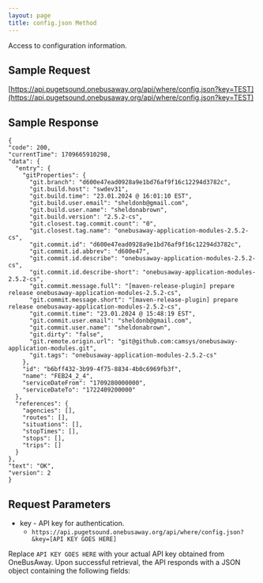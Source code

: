 ```yaml
---
layout: page
title: config.json Method
---
```


Access to configuration information.

## Sample Request

[https://api.pugetsound.onebusaway.org/api/where/config.json?key=TEST](https://api.pugetsound.onebusaway.org/api/where/config.json?key=TEST)


## Sample Response

  ```
  {
  "code": 200,
  "currentTime": 1709665910298,
  "data": {
    "entry": {
      "gitProperties": {
        "git.branch": "d600e47ead0928a9e1bd76af9f16c12294d3782c",
        "git.build.host": "swdev31",
        "git.build.time": "23.01.2024 @ 16:01:10 EST",
        "git.build.user.email": "sheldonb@gmail.com",
        "git.build.user.name": "sheldonabrown",
        "git.build.version": "2.5.2-cs",
        "git.closest.tag.commit.count": "0",
        "git.closest.tag.name": "onebusaway-application-modules-2.5.2-cs",
        "git.commit.id": "d600e47ead0928a9e1bd76af9f16c12294d3782c",
        "git.commit.id.abbrev": "d600e47",
        "git.commit.id.describe": "onebusaway-application-modules-2.5.2-cs",
        "git.commit.id.describe-short": "onebusaway-application-modules-2.5.2-cs",
        "git.commit.message.full": "[maven-release-plugin] prepare release onebusaway-application-modules-2.5.2-cs",
        "git.commit.message.short": "[maven-release-plugin] prepare release onebusaway-application-modules-2.5.2-cs",
        "git.commit.time": "23.01.2024 @ 15:48:19 EST",
        "git.commit.user.email": "sheldonb@gmail.com",
        "git.commit.user.name": "sheldonabrown",
        "git.dirty": "false",
        "git.remote.origin.url": "git@github.com:camsys/onebusaway-application-modules.git",
        "git.tags": "onebusaway-application-modules-2.5.2-cs"
      },
      "id": "b6bff432-3b99-4f75-8834-4b0c6969fb3f",
      "name": "FEB24_2_4",
      "serviceDateFrom": "1709280000000",
      "serviceDateTo": "1722409200000"
    },
    "references": {
      "agencies": [],
      "routes": [],
      "situations": [],
      "stopTimes": [],
      "stops": [],
      "trips": []
    }
  },
  "text": "OK",
  "version": 2
}

  ```

## Request Parameters

* key - API key for authentication.
    * `https://api.pugetsound.onebusaway.org/api/where/config.json?&key=[API KEY GOES HERE]`


Replace `API KEY GOES HERE` with your actual API key obtained from OneBusAway.
Upon successful retrieval, the API responds with a JSON object containing the following fields:
